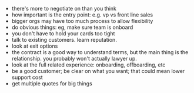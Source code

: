 - there's more to negotiate on than you think
- how important is the entry point: e.g. vp vs front line sales
- bigger orgs may have too much process to allow flexibility
- do obvious things: eg, make sure team is onboard
- you don't have to hold your cards too tight
- talk to existing customers. learn reputation.
- look at exit options
- the contract is a good way to understand terms, but the main thing is the relationship. you probably won't actually lawyer up.
- look at the full related experience: onboarding, offboarding, etc
- be a good customer; be clear on what you want; that could mean lower support cost
- get multiple quotes for big things


